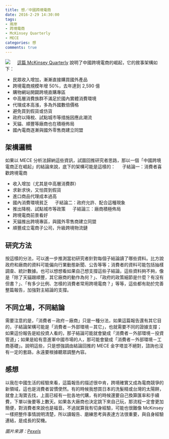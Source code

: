 ```yaml
---
title: 想／中國跨境電商
date: 2016-2-29 14:30:00
tags: 
- 兩岸
- 跨境電商
- McKinsey Quarterly
- MECE
categories: 想
comments: true
---
```

![](cover.jpg)
　
[這篇 McKinsey Quarterly](http://www.mckinsey.com/industries/high-tech/our-insights/Crossborder-ecommerce-is-luring-Chinese-shoppers) 說明了中國跨境電商的崛起，它的敘事架構如下：
　
* 民眾收入增加，漸漸直接購買國外產品
* 跨境電商規模年增 50%，去年達到 2,590 億
* 購物網站開闢跨境直購專區<!--more-->
　
* 中高層消費族群不滿足於國內實體消費環境
* 代理成本高漲，多為外國數倍價格
* 避免買到假貨或仿貨
　
* 政府以降稅、試點城市等措施因應此潮流
* 天貓、順豐等廠商也在積極佈局
　
* 國內電商逐漸與國外零售商建立同盟

## 架構邏輯
如果以 MECE 分析法歸納這些資訊，試圖回推研究者思路，那以一個「中國跨境電商正在崛起」的結論來說，底下的架構可能是這樣的：
　
子結論一：消費者喜歡跨境電商
* 收入增加（尤其是中高層消費群）
* 求新求快，又怕買到假貨
* 進口商品代理成本過高
* 國內消費環境貧乏
　
子結論二：政府允許、配合這種現象
* 推出降稅、試點城市等政策
　
子結論三：廠商積極佈局
* 跨境電商前景看好
* 天貓推出跨境專區，與國外零售商建立同盟
* 順豐成立電商子公司，升級跨境物流鏈

## 研究方法
按這樣的分法，可以進一步推測當初研究者針對每個子結論讀了哪些資料。比方說政府和廠商的資料可能偏向行業動態新聞、公告等等；消費者的資料可能包括抽樣調查、統計數據。也可以想想看如果自己想支撐這些子結論，這些資料夠不夠，像是「除了天貓跟順豐，其它廠商的動作為何？」、「政府的政策細節是什麼？有沒有但書？」、「有多少比例、怎樣的消費者常用跨境電商？」等等，這些都有助於完善整篇報告，加強對主結論的支撐。

## 不同立場，不同結論
需要注意的是，「消費者－政府－廠商」只是一種分法，如果這篇報告還有其它目的，子結論架構可能是「消費者－外部環境－其它」，也就需要不同的證據支撐；如果這份報告是給投資人看的，那子結論可能就會變成「消費者－外部環境－投資管道」；如果是給有意進軍中國市場的人，那可能會變成「消費者－外部環境－工商基礎」。說明這些，只是想強調由結論回推的 MECE 金字塔並不絕對，諮詢也沒有一定的套路，永遠要根據聽眾調整內容。

## 感想
以我在中國生活的經驗來看，這篇報告的描述很中肯，跨境確實又成為電商競爭的新領域，這也是消費者習慣使然。有的時候我想買日本的洗髮精或台灣的太陽餅，就會上淘寶去找，上面已經有一批各地代購，有的時候還要自己換算匯率和手續費，下單以後要等上數天。如果各大廠商也決定跳下來自己玩，那流程一定會更加簡便，對消費者來說也是福音。不過就算我有切身經驗，可能也很難像 McKinsey 一樣把整件事情說明清楚，所以讀報告、磨練思考與表達方法很重要，與自身經驗連結，是成長的契機。

*圖片來源：[Pexels](https://www.pexels.com/)*
